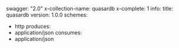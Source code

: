 swagger: "2.0"
x-collection-name: quasardb
x-complete: 1
info:
  title: quasardb
  version: 1.0.0
schemes:
- http
produces:
- application/json
consumes:
- application/json